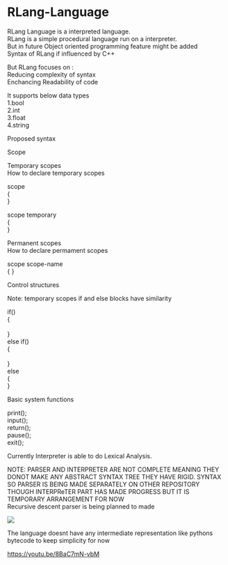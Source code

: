 # RLang-Language
RLang Language is a interpreted language.<br>
RLang is a simple procedural language run on a interpreter.<br>
But in future Object oriented programming feature might be added<br>
Syntax of RLang if influenced by C++<br>

But RLang focuses on :<br>
Reducing complexity of syntax <br>
Enchancing Readability of code<br>

It supports below data types <br>
1.bool<br>
2.int<br>
3.float<br>
4.string <br>

Proposed syntax <br>

Scope<br>

Temporary scopes<br>
How to declare temporary scopes<br>

scope<br>
{<br>
}<br>

scope temporary<br>
{<br>
}<br>

Permanent scopes<br>
How to declare permament scopes<br>

scope scope-name <br>
{
}

Control structures<br>

Note: temporary scopes if and else blocks have similarity<br>

if()<br>
{<br>
 <br>
}<br>
else if()<br>
{<br>
<br>
}<br>
else<br>
{<br>
}<br>


Basic system functions<br>

print();<br>
input();<br>
return();<br>
pause();<br>
exit();<br>

Currently Interpreter is able to do Lexical Analysis.<br>

NOTE: PARSER AND INTERPRETER ARE NOT COMPLETE MEANING THEY DONOT MAKE ANY ABSTRACT SYNTAX TREE THEY HAVE RIGID.
SYNTAX SO PARSER IS BEING MADE SEPARATELY ON OTHER REPOSITORY<br>
THOUGH INTERPReTER PART HAS MADE PROGRESS BUT IT IS TEMPORARY ARRANGEMENT FOR NOW<br>
Recursive descent parser is being planned to made<br>

![](https://github.com/raviverma2791747/RLang-Language/blob/master/RLang/Assests/Program%20structure.png)

The language doesnt have any intermediate representation like pythons bytecode to keep simplicity for now<br>


https://youtu.be/8BaC7mN-vbM

